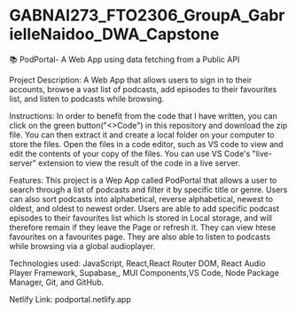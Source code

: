 # GABNAI273_FTO2306_GroupA_GabrielleNaidoo_DWA_Capstone
📚 PodPortal- A Web App using data fetching from a Public API

Project Description: A Web App that allows users to sign in to their accounts, browse a vast list of podcasts, add episodes to their favourites list, and listen to podcasts while browsing.

Instructions: In order to benefit from the code that I have written, you can click on the green button("<>Code") in this repository and download the zip file. You can then extract it and create a local folder on your computer to store the files. Open the files in a code editor, such as VS code to view and edit the contents of your copy of the files. You can use VS Code's "live-server" extension to view the result of the code in a live server.

Features: This project is a Wep App called PodPortal that allows a user to search through a list of podcasts and filter it by specific title or genre. Users can also sort podcasts into alphabetical, reverse alphabetical, newest to oldest, and oldest to newest order. Users are able to add specific podcast episodes to their favourites list which is stored in Local storage, and will therefore remain if they leave the Page or refresh it. They can view htese favourites on a favourites page. They are also able to listen to podcasts while browsing via a global audioplayer. 

Technologies used: JavaScript, React,React Router DOM, React Audio Player Framework, Supabase,, MUI Components,VS Code, Node Package Manager, Git, and GitHub.


Netlify Link: podportal.netlify.app
